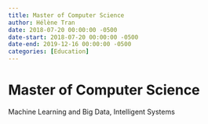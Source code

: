 ```yaml
---
title: Master of Computer Science
author: Hélène Tran
date: 2018-07-20 00:00:00 -0500
date-start: 2018-07-20 00:00:00 -0500
date-end: 2019-12-16 00:00:00 -0500
categories: [Education]
---
```


# Master of Computer Science

Machine Learning and Big Data, Intelligent Systems
